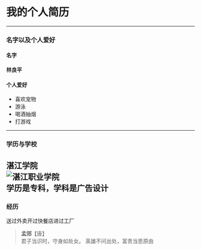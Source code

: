 
# 我的个人简历
---
### 名字以及个人爱好
#### 名字
**林良平**
#### 个人爱好
* 喜欢宠物
* 游泳
* 喝酒抽烟
* 打游戏
---
### 学历与学校
**湛江学院**<br>
![湛江职业学院](http://www.gzbdqnqmx.com/wp-content/uploads/2018/12/20181204115341.jpg)<br>
**学历是专科，学科是广告设计**<br>
---------------
### 经历
送过外卖开过快餐店进过工厂<br>
>**孟郊**【唐】<br>
>君子当识时，守身如处女。 英雄不问出处，富贵当思原由

